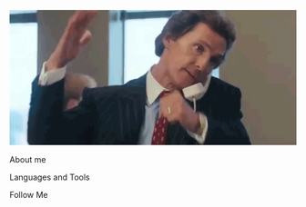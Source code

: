 [![Header](https://github.com/Krutov777/Krutov777/blob/main/assets/header.gif)](https://www.youtube.com/watch?v=buFSpomkrW4&ab_channel=%D0%9C%D1%83%D0%B2%D0%B8%D0%A0%D0%B0%D0%B9%D0%B4%D0%B5%D1%80)

About me

Languages and Tools

Follow Me